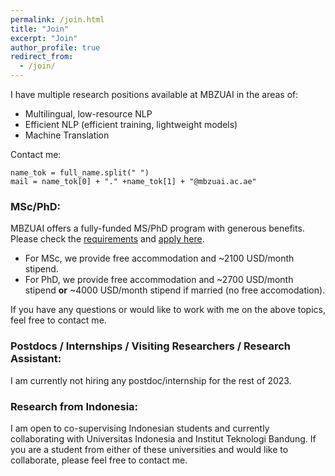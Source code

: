 ```yaml
---
permalink: /join.html
title: "Join"
excerpt: "Join"
author_profile: true
redirect_from: 
  - /join/
---
```



I have multiple research positions available at MBZUAI in the areas of:
 - Multilingual, low-resource NLP
 - Efficient NLP (efficient training, lightweight models)
 - Machine Translation

Contact me:
```
name_tok = full_name.split(" ")
mail = name_tok[0] + "." +name_tok[1] + "@mbzuai.ac.ae"
```


### MSc/PhD:

MBZUAI offers a fully-funded MS/PhD program with generous benefits. Please check the [requirements](https://mbzuai.ac.ae/study/admission-process/) and [apply here](https://apply.mbzuai.ac.ae/OnlineApplication). 

 - For MSc, we provide free accommodation and ~2100 USD/month stipend.
 - For PhD, we provide free accommodation and ~2700 USD/month stipend **or** ~4000 USD/month stipend if married (no free accomodation).

If you have any questions or would like to work with me on the above topics, feel free to contact me.

### Postdocs / Internships / Visiting Researchers / Research Assistant:

I am currently not hiring any postdoc/internship for the rest of 2023.

### Research from Indonesia:

I am open to co-supervising Indonesian students and currently collaborating with Universitas Indonesia and Institut Teknologi Bandung. If you are a student from either of these universities and would like to collaborate, please feel free to contact me.



